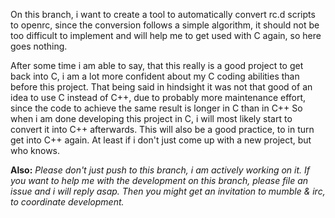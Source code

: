 On this branch, i want to create a tool to automatically convert rc.d scripts to openrc, since the conversion follows a simple algorithm, it should not be too difficult to implement and will help me to get used with C again, so here goes nothing.

After some time i am able to say, that this really is a good project to get back into C, i am a lot more confident about my C coding abilities than before this project. That being said in hindsight it was not that good of an idea to use C instead of C++, due to probably more maintenance effort, since the code to achieve the same result is longer in C than in C++
So when i am done developing this project in C, i will most likely start to convert it into C++ afterwards. This will also be a good practice, to in turn get into C++ again. At least if i don't just come up with a new project, but who knows.

<b>Also:</b> <i>Please don't just push to this branch, i am actively working on it. If you want to help me with the development on this branch, please file an issue and i will reply asap. Then you might get an invitation to mumble & irc, to coordinate development.</i>
